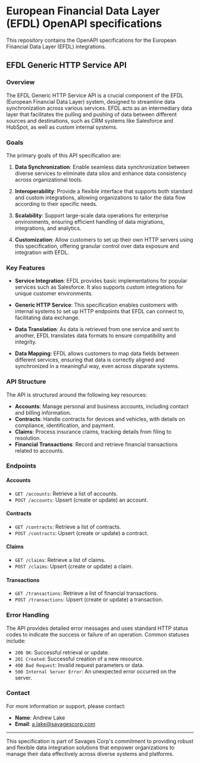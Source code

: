 # European Financial Data Layer (EFDL) OpenAPI specifications

This repository contains the OpenAPI specifications for the European Financial Data Layer (EFDL) integrations.

## EFDL Generic HTTP Service API

### Overview

The EFDL Generic HTTP Service API is a crucial component of the EFDL (European Financial Data Layer) system, designed to streamline data synchronization across various services. EFDL acts as an intermediary data layer that facilitates the pulling and pushing of data between different sources and destinations, such as CRM systems like Salesforce and HubSpot, as well as custom internal systems.

### Goals

The primary goals of this API specification are:

1. **Data Synchronization**: Enable seamless data synchronization between diverse services to eliminate data silos and enhance data consistency across organizational tools.

2. **Interoperability**: Provide a flexible interface that supports both standard and custom integrations, allowing organizations to tailor the data flow according to their specific needs.

3. **Scalability**: Support large-scale data operations for enterprise environments, ensuring efficient handling of data migrations, integrations, and analytics.

4. **Customization**: Allow customers to set up their own HTTP servers using this specification, offering granular control over data exposure and integration with EFDL.

### Key Features

- **Service Integration**: EFDL provides basic implementations for popular services such as Salesforce. It also supports custom integrations for unique customer environments.

- **Generic HTTP Service**: This specification enables customers with internal systems to set up HTTP endpoints that EFDL can connect to, facilitating data exchange.

- **Data Translation**: As data is retrieved from one service and sent to another, EFDL translates data formats to ensure compatibility and integrity.

- **Data Mapping**: EFDL allows customers to map data fields between different services, ensuring that data is correctly aligned and synchronized in a meaningful way, even across disparate systems.

### API Structure

The API is structured around the following key resources:

- **Accounts**: Manage personal and business accounts, including contact and billing information.
- **Contracts**: Handle contracts for devices and vehicles, with details on compliance, identification, and payment.
- **Claims**: Process insurance claims, tracking details from filing to resolution.
- **Financial Transactions**: Record and retrieve financial transactions related to accounts.

### Endpoints

#### Accounts

- `GET /accounts`: Retrieve a list of accounts.
- `POST /accounts`: Upsert (create or update) an account.

#### Contracts

- `GET /contracts`: Retrieve a list of contracts.
- `POST /contracts`: Upsert (create or update) a contract.

#### Claims

- `GET /claims`: Retrieve a list of claims.
- `POST /claims`: Upsert (create or update) a claim.

#### Transactions

- `GET /transactions`: Retrieve a list of financial transactions.
- `POST /transactions`: Upsert (create or update) a transaction.

### Error Handling

The API provides detailed error messages and uses standard HTTP status codes to indicate the success or failure of an operation. Common statuses include:

- `200 OK`: Successful retrieval or update.
- `201 Created`: Successful creation of a new resource.
- `400 Bad Request`: Invalid request parameters or data.
- `500 Internal Server Error`: An unexpected error occurred on the server.

### Contact

For more information or support, please contact:

- **Name**: Andrew Lake
- **Email**: <a.lake@savagescorp.com>

---

This specification is part of Savages Corp's commitment to providing robust and flexible data integration solutions that empower organizations to manage their data effectively across diverse systems and platforms.
